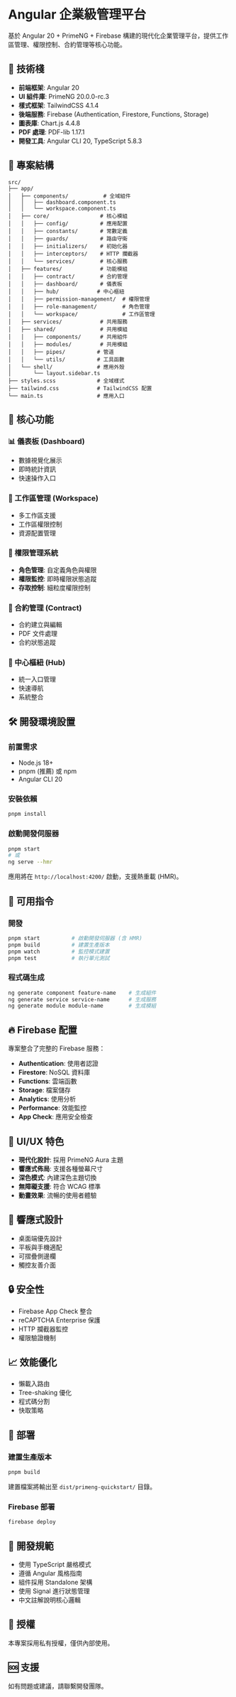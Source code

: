 # Angular 企業級管理平台

基於 Angular 20 + PrimeNG + Firebase 構建的現代化企業管理平台，提供工作區管理、權限控制、合約管理等核心功能。

## 🚀 技術棧

- **前端框架**: Angular 20
- **UI 組件庫**: PrimeNG 20.0.0-rc.3
- **樣式框架**: TailwindCSS 4.1.4
- **後端服務**: Firebase (Authentication, Firestore, Functions, Storage)
- **圖表庫**: Chart.js 4.4.8
- **PDF 處理**: PDF-lib 1.17.1
- **開發工具**: Angular CLI 20, TypeScript 5.8.3

## 📁 專案結構

```
src/
├── app/
│   ├── components/           # 全域組件
│   │   ├── dashboard.component.ts
│   │   └── workspace.component.ts
│   ├── core/                # 核心模組
│   │   ├── config/          # 應用配置
│   │   ├── constants/       # 常數定義
│   │   ├── guards/          # 路由守衛
│   │   ├── initializers/    # 初始化器
│   │   ├── interceptors/    # HTTP 攔截器
│   │   └── services/        # 核心服務
│   ├── features/            # 功能模組
│   │   ├── contract/        # 合約管理
│   │   ├── dashboard/       # 儀表板
│   │   ├── hub/            # 中心樞紐
│   │   ├── permission-management/  # 權限管理
│   │   ├── role-management/        # 角色管理
│   │   └── workspace/              # 工作區管理
│   ├── services/            # 共用服務
│   ├── shared/              # 共用模組
│   │   ├── components/      # 共用組件
│   │   ├── modules/         # 共用模組
│   │   ├── pipes/          # 管道
│   │   └── utils/          # 工具函數
│   └── shell/              # 應用外殼
│       └── layout.sidebar.ts
├── styles.scss             # 全域樣式
├── tailwind.css            # TailwindCSS 配置
└── main.ts                 # 應用入口
```

## 🎯 核心功能

### 📊 儀表板 (Dashboard)
- 數據視覺化展示
- 即時統計資訊
- 快速操作入口

### 🏢 工作區管理 (Workspace)
- 多工作區支援
- 工作區權限控制
- 資源配置管理

### 👥 權限管理系統
- **角色管理**: 自定義角色與權限
- **權限監控**: 即時權限狀態追蹤
- **存取控制**: 細粒度權限控制

### 📄 合約管理 (Contract)
- 合約建立與編輯
- PDF 文件處理
- 合約狀態追蹤

### 🔗 中心樞紐 (Hub)
- 統一入口管理
- 快速導航
- 系統整合

## 🛠️ 開發環境設置

### 前置需求
- Node.js 18+ 
- pnpm (推薦) 或 npm
- Angular CLI 20

### 安裝依賴
```bash
pnpm install
```

### 啟動開發伺服器
```bash
pnpm start
# 或
ng serve --hmr
```

應用將在 `http://localhost:4200/` 啟動，支援熱重載 (HMR)。

## 🔧 可用指令

### 開發
```bash
pnpm start          # 啟動開發伺服器 (含 HMR)
pnpm build          # 建置生產版本
pnpm watch          # 監控模式建置
pnpm test           # 執行單元測試
```

### 程式碼生成
```bash
ng generate component feature-name    # 生成組件
ng generate service service-name      # 生成服務
ng generate module module-name        # 生成模組
```

## 🔥 Firebase 配置

專案整合了完整的 Firebase 服務：

- **Authentication**: 使用者認證
- **Firestore**: NoSQL 資料庫
- **Functions**: 雲端函數
- **Storage**: 檔案儲存
- **Analytics**: 使用分析
- **Performance**: 效能監控
- **App Check**: 應用安全檢查

## 🎨 UI/UX 特色

- **現代化設計**: 採用 PrimeNG Aura 主題
- **響應式佈局**: 支援各種螢幕尺寸
- **深色模式**: 內建深色主題切換
- **無障礙支援**: 符合 WCAG 標準
- **動畫效果**: 流暢的使用者體驗

## 📱 響應式設計

- 桌面端優先設計
- 平板與手機適配
- 可摺疊側邊欄
- 觸控友善介面

## 🔒 安全性

- Firebase App Check 整合
- reCAPTCHA Enterprise 保護
- HTTP 攔截器監控
- 權限驗證機制

## 📈 效能優化

- 懶載入路由
- Tree-shaking 優化
- 程式碼分割
- 快取策略

## 🚀 部署

### 建置生產版本
```bash
pnpm build
```

建置檔案將輸出至 `dist/primeng-quickstart/` 目錄。

### Firebase 部署
```bash
firebase deploy
```

## 🤝 開發規範

- 使用 TypeScript 嚴格模式
- 遵循 Angular 風格指南
- 組件採用 Standalone 架構
- 使用 Signal 進行狀態管理
- 中文註解說明核心邏輯

## 📄 授權

本專案採用私有授權，僅供內部使用。

## 🆘 支援

如有問題或建議，請聯繫開發團隊。